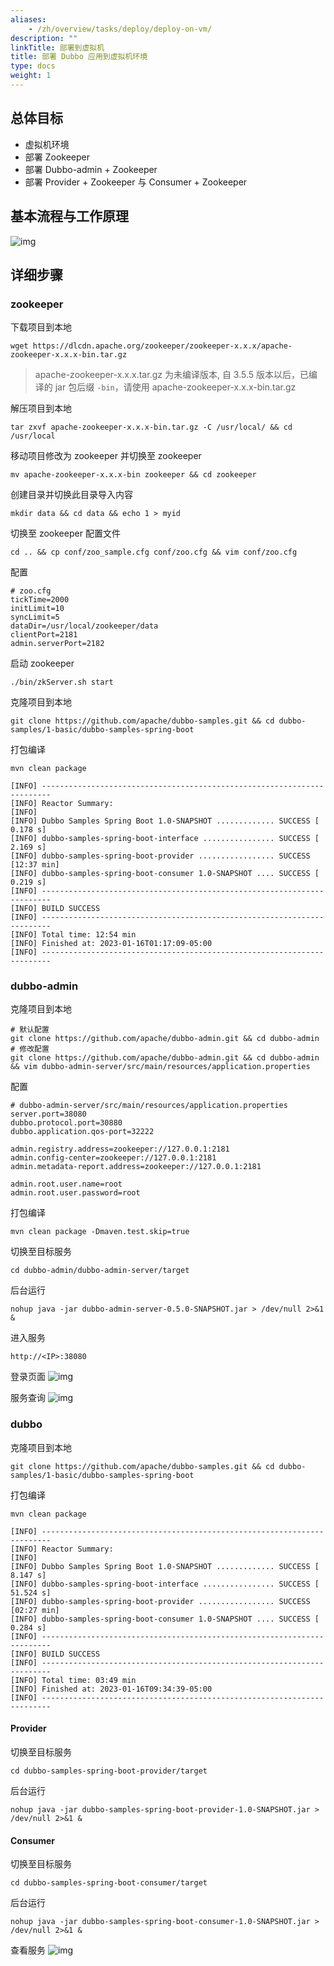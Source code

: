 ```yaml
---
aliases:
    - /zh/overview/tasks/deploy/deploy-on-vm/
description: ""
linkTitle: 部署到虚拟机
title: 部署 Dubbo 应用到虚拟机环境
type: docs
weight: 1
---
```



## 总体目标
- 虚拟机环境
- 部署 Zookeeper
- 部署 Dubbo-admin + Zookeeper
- 部署 Provider + Zookeeper 与 Consumer + Zookeeper

## 基本流程与工作原理

![img](/imgs/v3/tasks/deploy/linux.jpg)

## 详细步骤

### zookeeper

下载项目到本地
```
wget https://dlcdn.apache.org/zookeeper/zookeeper-x.x.x/apache-zookeeper-x.x.x-bin.tar.gz
```

> apache-zookeeper-x.x.x.tar.gz 为未编译版本, 自 3.5.5 版本以后，已编译的 jar 包后缀 `-bin`，请使用 apache-zookeeper-x.x.x-bin.tar.gz

解压项目到本地
```
tar zxvf apache-zookeeper-x.x.x-bin.tar.gz -C /usr/local/ && cd /usr/local
```

移动项目修改为 zookeeper 并切换至 zookeeper
```
mv apache-zookeeper-x.x.x-bin zookeeper && cd zookeeper
```

创建目录并切换此目录导入内容
```
mkdir data && cd data && echo 1 > myid
```

切换至 zookeeper 配置文件
```
cd .. && cp conf/zoo_sample.cfg conf/zoo.cfg && vim conf/zoo.cfg
```

配置
```
# zoo.cfg
tickTime=2000
initLimit=10
syncLimit=5
dataDir=/usr/local/zookeeper/data
clientPort=2181
admin.serverPort=2182
```

启动 zookeeper
```
./bin/zkServer.sh start
```

克隆项目到本地
```
git clone https://github.com/apache/dubbo-samples.git && cd dubbo-samples/1-basic/dubbo-samples-spring-boot
```

打包编译
```
mvn clean package
```

```
[INFO] ------------------------------------------------------------------------
[INFO] Reactor Summary:
[INFO]
[INFO] Dubbo Samples Spring Boot 1.0-SNAPSHOT ............. SUCCESS [  0.178 s]
[INFO] dubbo-samples-spring-boot-interface ................ SUCCESS [  2.169 s]
[INFO] dubbo-samples-spring-boot-provider ................. SUCCESS [12:37 min]
[INFO] dubbo-samples-spring-boot-consumer 1.0-SNAPSHOT .... SUCCESS [  0.219 s]
[INFO] ------------------------------------------------------------------------
[INFO] BUILD SUCCESS
[INFO] ------------------------------------------------------------------------
[INFO] Total time: 12:54 min
[INFO] Finished at: 2023-01-16T01:17:09-05:00
[INFO] ------------------------------------------------------------------------
```

### dubbo-admin

克隆项目到本地
```
# 默认配置
git clone https://github.com/apache/dubbo-admin.git && cd dubbo-admin
# 修改配置
git clone https://github.com/apache/dubbo-admin.git && cd dubbo-admin && vim dubbo-admin-server/src/main/resources/application.properties
```

配置
```
# dubbo-admin-server/src/main/resources/application.properties
server.port=38080
dubbo.protocol.port=30880
dubbo.application.qos-port=32222

admin.registry.address=zookeeper://127.0.0.1:2181
admin.config-center=zookeeper://127.0.0.1:2181
admin.metadata-report.address=zookeeper://127.0.0.1:2181

admin.root.user.name=root
admin.root.user.password=root
```
打包编译
```
mvn clean package -Dmaven.test.skip=true
```

切换至目标服务
```
cd dubbo-admin/dubbo-admin-server/target
```

后台运行
```
nohup java -jar dubbo-admin-server-0.5.0-SNAPSHOT.jar > /dev/null 2>&1 &
```

进入服务
```
http://<IP>:38080
```

登录页面
![img](/imgs/v3/tasks/deploy/dubbo-admin-login.jpg)

服务查询
![img](/imgs/v3/tasks/deploy/dubbo-admin-page.jpg)

### dubbo

克隆项目到本地
```
git clone https://github.com/apache/dubbo-samples.git && cd dubbo-samples/1-basic/dubbo-samples-spring-boot
```

打包编译
```
mvn clean package
```

```
[INFO] ------------------------------------------------------------------------
[INFO] Reactor Summary:
[INFO]
[INFO] Dubbo Samples Spring Boot 1.0-SNAPSHOT ............. SUCCESS [  8.147 s]
[INFO] dubbo-samples-spring-boot-interface ................ SUCCESS [ 51.524 s]
[INFO] dubbo-samples-spring-boot-provider ................. SUCCESS [02:27 min]
[INFO] dubbo-samples-spring-boot-consumer 1.0-SNAPSHOT .... SUCCESS [  0.284 s]
[INFO] ------------------------------------------------------------------------
[INFO] BUILD SUCCESS
[INFO] ------------------------------------------------------------------------
[INFO] Total time: 03:49 min
[INFO] Finished at: 2023-01-16T09:34:39-05:00
[INFO] ------------------------------------------------------------------------
```

#### Provider

切换至目标服务
```
cd dubbo-samples-spring-boot-provider/target
```

后台运行
```
nohup java -jar dubbo-samples-spring-boot-provider-1.0-SNAPSHOT.jar > /dev/null 2>&1 &
```

#### Consumer

切换至目标服务
```
cd dubbo-samples-spring-boot-consumer/target
```

后台运行
```
nohup java -jar dubbo-samples-spring-boot-consumer-1.0-SNAPSHOT.jar > /dev/null 2>&1 &
```

查看服务
![img](/imgs/v3/tasks/deploy/consumer-provider.jpg)